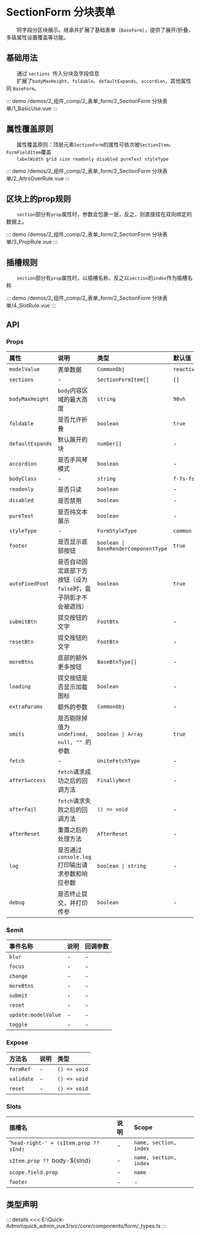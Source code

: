 # SectionForm 分块表单

&emsp;&emsp;将字段分区块展示。继承并扩展了基础表单（`BaseForm`），提供了展开/折叠，多级属性设置覆盖等功能。
## 基础用法

&emsp;&emsp;通过 `sections `传入分块及字段信息  
&emsp;&emsp;扩展了`bodyMaxHeight`、`foldable`、`defaultExpands`、`accordion`，其他属性同 `BaseForm`。

::: demo 
/demos/2_组件_comp/2_表单_form/2_SectionForm 分块表单/1_BasicUse.vue
:::
## 属性覆盖原则

&emsp;&emsp;属性覆盖原则：顶层元素`SectionForm`的属性可依次被`SectionItem`、`FormFieldItem`覆盖  
&emsp;&emsp;`labelWidth grid size readonly disabled pureText styleType`

::: demo 
/demos/2_组件_comp/2_表单_form/2_SectionForm 分块表单/2_AttrsOverRule.vue
:::
## 区块上的prop规则

&emsp;&emsp;`section`部分有`prop`属性时，参数会包裹一层，反之，则直接挂在双向绑定的数据上。

::: demo 
/demos/2_组件_comp/2_表单_form/2_SectionForm 分块表单/3_PropRule.vue
:::
## 插槽规则

&emsp;&emsp;`section`部分有`prop`属性时，以插槽名称，反之以`section`的`index`作为插槽名称

::: demo 
/demos/2_组件_comp/2_表单_form/2_SectionForm 分块表单/4_SlotRule.vue
:::


## API 

### Props

|属性|说明|类型|默认值|
|:---|:---|:---|:---|
|`modelValue`|表单数据|`CommonObj`|`reactive({})`|
|`sections`|-|`SectionFormItem[]`|`[]`|
|`bodyMaxHeight`|`body`内容区域的最大高度|`string`|`90vh`|
|`foldable`|是否允许折叠|`boolean`|`true`|
|`defaultExpands`|默认展开的块|`number[]`|-|
|`accordion`|是否手风琴模式|`boolean`|-|
|`bodyClass`|-|`string`|`f-fs-fs-w`|
|`readonly`|是否只读|`boolean`|-|
|`disabled`|是否禁用|`boolean`|-|
|`pureText`|是否纯文本展示|`boolean`|-|
|`styleType`|-|`FormStyleType`|`common`|
|`footer`|是否显示底部按钮|`boolean \| BaseRenderComponentType`|`true`|
|`autoFixedFoot`|是否自动固定底部下方按钮（设为`false`时，盒子阴影才不会被遮挡）|`boolean`|`true`|
|`submitBtn`|提交按钮的文字|`FootBtn`|-|
|`resetBtn`|提交按钮的文字|`FootBtn`|-|
|`moreBtns`|底部的额外更多按钮|`BaseBtnType[]`|-|
|`loading`|提交按钮是否显示加载图标|`boolean`|-|
|`extraParams`|额外的参数|`CommonObj`|-|
|`omits`|是否剔除掉值为 `undefined, null, "" `的参数|`boolean \| Array`|`true`|
|`fetch`|-|`UniteFetchType`|-|
|`afterSuccess`|`fetch`请求成功之后的回调方法|`FinallyNext`|-|
|`afterFail`|`fetch`请求失败之后的回调方法|`() => void`|-|
|`afterReset`|重置之后的处理方法|`AfterReset`|-|
|`log`|是否通过 `console.log `打印输出请求参数和响应参数|`boolean \| string`|-|
|`debug`|是否终止提交，并打印传参|`boolean`|-|

### $emit

|事件名称|说明|回调参数|
|:---|:---|:---|
|`blur`|-|-|
|`focus`|-|-|
|`change`|-|-|
|`moreBtns`|-|-|
|`submit`|-|-|
|`reset`|-|-|
|`update:modelValue`|-|-|
|`toggle`|-|-|

### Expose

|方法名|说明|类型|
|:---|:---|:---|
|`formRef`|-|`() => void`|
|`validate`|-|`() => void`|
|`reset`|-|`() => void`|

### Slots

|插槽名|说明|Scope|
|:---|:---|:---|
|'`head-right-' + (sItem.prop ?? sInd)`|-|`name, section, index`|
|`sItem.prop ?? `body-${sInd`}`|-|`name, section, index`|
|`scope.field.prop`|-|`name`|
|`footer`|-|-|


## 类型声明

::: details
<<< E:\Quick-Admin\quick_admin_vue3/src/core/components/form/_types.ts
:::  
